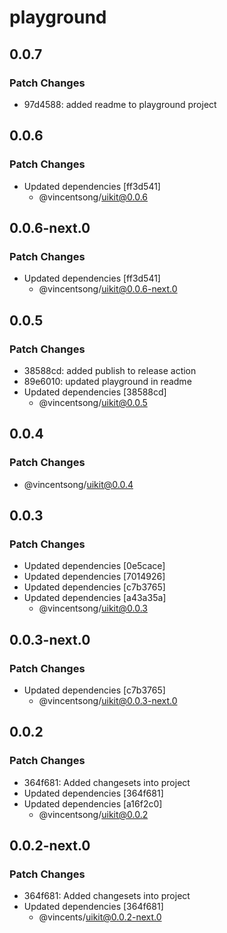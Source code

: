 # playground

## 0.0.7

### Patch Changes

- 97d4588: added readme to playground project

## 0.0.6

### Patch Changes

- Updated dependencies [ff3d541]
  - @vincentsong/uikit@0.0.6

## 0.0.6-next.0

### Patch Changes

- Updated dependencies [ff3d541]
  - @vincentsong/uikit@0.0.6-next.0

## 0.0.5

### Patch Changes

- 38588cd: added publish to release action
- 89e6010: updated playground in readme
- Updated dependencies [38588cd]
  - @vincentsong/uikit@0.0.5

## 0.0.4

### Patch Changes

- @vincentsong/uikit@0.0.4

## 0.0.3

### Patch Changes

- Updated dependencies [0e5cace]
- Updated dependencies [7014926]
- Updated dependencies [c7b3765]
- Updated dependencies [a43a35a]
  - @vincentsong/uikit@0.0.3

## 0.0.3-next.0

### Patch Changes

- Updated dependencies [c7b3765]
  - @vincentsong/uikit@0.0.3-next.0

## 0.0.2

### Patch Changes

- 364f681: Added changesets into project
- Updated dependencies [364f681]
- Updated dependencies [a16f2c0]
  - @vincentsong/uikit@0.0.2

## 0.0.2-next.0

### Patch Changes

- 364f681: Added changesets into project
- Updated dependencies [364f681]
  - @vincents/uikit@0.0.2-next.0
